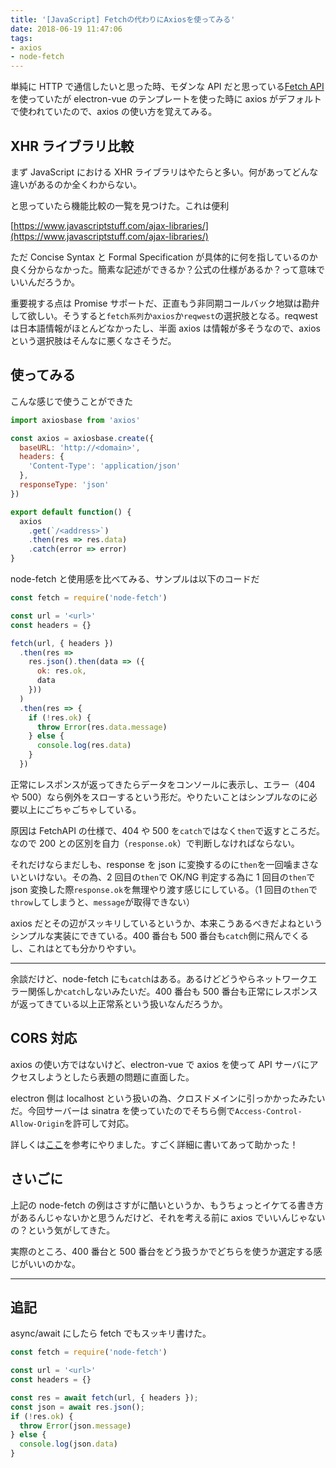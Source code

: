 ```yaml
---
title: '[JavaScript] Fetchの代わりにAxiosを使ってみる'
date: 2018-06-19 11:47:06
tags:
- axios
- node-fetch
---
```


単純に HTTP で通信したいと思った時、モダンな API だと思っている[Fetch API](https://developer.mozilla.org/ja/docs/Web/API/Fetch_API)を使っていたが
electron-vue のテンプレートを使った時に axios がデフォルトで使われていたので、axios の使い方を覚えてみる。

<!-- more -->

## XHR ライブラリ比較

まず JavaScript における XHR ライブラリはやたらと多い。何があってどんな違いがあるのか全くわからない。

と思っていたら機能比較の一覧を見つけた。これは便利

[https://www.javascriptstuff.com/ajax-libraries/](https://www.javascriptstuff.com/ajax-libraries/)

ただ Concise Syntax と Formal Specification が具体的に何を指しているのか良く分からなかった。簡素な記述ができるか？公式の仕様があるか？って意味でいいんだろうか。

重要視する点は Promise サポートだ、正直もう非同期コールバック地獄は勘弁して欲しい。そうすると`fetch系列`か`axios`か`reqwest`の選択肢となる。reqwest は日本語情報がほとんどなかったし、半面 axios は情報が多そうなので、axios という選択肢はそんなに悪くなさそうだ。

## 使ってみる

こんな感じで使うことができた

```javascript
import axiosbase from 'axios'

const axios = axiosbase.create({
  baseURL: 'http://<domain>',
  headers: {
    'Content-Type': 'application/json'
  },
  responseType: 'json'
})

export default function() {
  axios
    .get(`/<address>`)
    .then(res => res.data)
    .catch(error => error)
}
```

node-fetch と使用感を比べてみる、サンプルは以下のコードだ

```js
const fetch = require('node-fetch')

const url = '<url>'
const headers = {}

fetch(url, { headers })
  .then(res =>
    res.json().then(data => ({
      ok: res.ok,
      data
    }))
  )
  .then(res => {
    if (!res.ok) {
      throw Error(res.data.message)
    } else {
      console.log(res.data)
    }
  })
```

正常にレスポンスが返ってきたらデータをコンソールに表示し、エラー（404 や 500）なら例外をスローするという形だ。やりたいことはシンプルなのに必要以上にごちゃごちゃしている。

原因は FetchAPI の仕様で、404 や 500 を`catch`ではなく`then`で返すところだ。なので 200 との区別を自力（`response.ok`）で判断しなければならない。

それだけならまだしも、response を json に変換するのに`then`を一回噛まさないといけない。その為、2 回目の`then`で OK/NG 判定する為に 1 回目の`then`で json 変換した際`response.ok`を無理やり渡す感じにしている。（1 回目の`then`で`throw`してしまうと、`message`が取得できない）

axios だとその辺がスッキリしているというか、本来こうあるべきだよねというシンプルな実装にできている。400 番台も 500 番台も`catch`側に飛んでくるし、これはとても分かりやすい。

---

余談だけど、node-fetch にも`catch`はある。あるけどどうやらネットワークエラー関係しか`catch`しないみたいだ。400 番台も 500 番台も正常にレスポンスが返ってきている以上正常系という扱いなんだろうか。

## CORS 対応

axios の使い方ではないけど、electron-vue で axios を使って API サーバにアクセスしようとしたら表題の問題に直面した。

electron 側は localhost という扱いの為、クロスドメインに引っかかったみたいだ。今回サーバーは sinatra を使っていたのでそちら側で`Access-Control-Allow-Origin`を許可して対応。

詳しくは[ここ](http://takapi86.hatenablog.com/entry/2017/09/18/172846)を参考にやりました。すごく詳細に書いてあって助かった！

## さいごに

上記の node-fetch の例はさすがに酷いというか、もうちょっとイケてる書き方があるんじゃないかと思うんだけど、それを考える前に axios でいいんじゃないの？という気がしてきた。

実際のところ、400 番台と 500 番台をどう扱うかでどちらを使うか選定する感じがいいのかな。

---

## 追記

async/await にしたら fetch でもスッキリ書けた。

```js
const fetch = require('node-fetch')

const url = '<url>'
const headers = {}

const res = await fetch(url, { headers });
const json = await res.json();
if (!res.ok) {
  throw Error(json.message)
} else {
  console.log(json.data)
}
```
